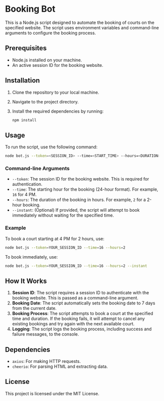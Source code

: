 # Booking Bot

This is a Node.js script designed to automate the booking of courts on the specified website. The script uses environment variables and command-line arguments to configure the booking process.

## Prerequisites

- Node.js installed on your machine.
- An active session ID for the booking website.

## Installation

1. Clone the repository to your local machine.
2. Navigate to the project directory.
3. Install the required dependencies by running:

   ```bash
   npm install
   ```

## Usage

To run the script, use the following command:

```bash
node bot.js --token=<SESSION_ID> --time=<START_TIME> --hours=<DURATION> [--instant]
```

### Command-line Arguments

- `--token`: The session ID for the booking website. This is required for authentication.
- `--time`: The starting hour for the booking (24-hour format). For example, `16` for 4 PM.
- `--hours`: The duration of the booking in hours. For example, `2` for a 2-hour booking.
- `--instant`: (Optional) If provided, the script will attempt to book immediately without waiting for the specified time.

### Example

To book a court starting at 4 PM for 2 hours, use:

```bash
node bot.js --token=YOUR_SESSION_ID --time=16 --hours=2
```

To book immediately, use:

```bash
node bot.js --token=YOUR_SESSION_ID --time=16 --hours=2 --instant
```

## How It Works

1. **Session ID**: The script requires a session ID to authenticate with the booking website. This is passed as a command-line argument.
2. **Booking Date**: The script automatically sets the booking date to 7 days from the current date.
3. **Booking Process**: The script attempts to book a court at the specified time and duration. If the booking fails, it will attempt to cancel any existing bookings and try again with the next available court.
4. **Logging**: The script logs the booking process, including success and failure messages, to the console.

## Dependencies

- `axios`: For making HTTP requests.
- `cheerio`: For parsing HTML and extracting data.

## License

This project is licensed under the MIT License.

